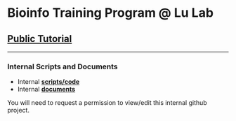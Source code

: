 # Bioinfo Training Program @ Lu Lab

## [Public Tutorial](https://www.gitbook.com/book/lulab/bioinfo-training)


---

### Internal Scripts and Documents

* Internal [**scripts/code**](https://github.com/lulab/training)
* Internal [**documents**](https://github.com/lulab/training/wiki)

You will need to request a permission to view/edit this internal github project.
